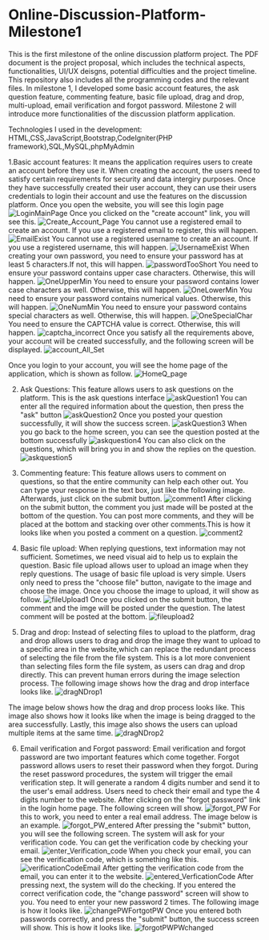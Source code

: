 # Online-Discussion-Platform-Milestone1
This is the first milestone of the online discussion platform project. The PDF document is the project proposal, which includes the technical aspects, functionalities, UI/UX deisgns, potential difficulties and the project timeline. This repository also includes all the programming codes and the relevant files. In milestone 1, I developed some basic account features, the ask question feature, commenting feature, basic file upload, drag and drop, multi-upload, email verification and forgot password. Milestone 2 will introduce more functionalities of the discussion platform application.

Technologies I used in the development: HTML,CSS,JavaScript,Bootstrap,CodeIgniter(PHP framework),SQL,MySQL,phpMyAdmin

1.Basic account features: It means the application requires users to create an account before they use it. When creating the account, the users need to satisfy certain requirements for security and data intergiry purposes. Once they have successfully created their user account, they can use their users credentials to login their account and use the features on the discussion platform. 
Once you open the website, you will see this login page
![LoginMainPage](https://github.com/jefjefhui/Online-Discussion-Platform-Milestone1/assets/73283123/b9dfdc75-e6f6-45ab-8c87-550c9263357a)
Once you clicked on the "create account" link, you will see this.
![Create_Account_Page](https://github.com/jefjefhui/Online-Discussion-Platform-Milestone1/assets/73283123/901ee1e6-8b78-48ea-b630-7a0277cae5f2)
You cannot use a registered email to create an account. If you use a registered email to register, this will happen.
![EmailExist](https://github.com/jefjefhui/Online-Discussion-Platform-Milestone1/assets/73283123/f9d6cd0a-2898-44d8-bf48-a1be677417b7)
You cannot use a registered username to create an account. If you use a registered username, this will happen.
![UsernameExist](https://github.com/jefjefhui/Online-Discussion-Platform-Milestone1/assets/73283123/5c1fb29d-fff5-4c26-9b31-9b00c333b66e)
When creating your own password, you need to ensure your password has at least 5 characters.If not, this will happen.
![passwordTooShort](https://github.com/jefjefhui/Online-Discussion-Platform-Milestone1/assets/73283123/4ffec927-a66e-481d-9501-141815d60bc2)
You need to ensure your password contains upper case characters. Otherwise, this will happen.
![OneUpperMin](https://github.com/jefjefhui/Online-Discussion-Platform-Milestone1/assets/73283123/8d548638-4e34-41c4-a415-6973dabae5a0)
You need to ensure your password contains lower case characters as well. Otherwise, this will happen.
![OneLowerMin](https://github.com/jefjefhui/Online-Discussion-Platform-Milestone1/assets/73283123/8a9e37e3-2f46-4125-b90d-7a35d6771af9)
You need to ensure your password contains numerical values. Otherwise, this will happen.
![OneNumMin](https://github.com/jefjefhui/Online-Discussion-Platform-Milestone1/assets/73283123/c64c48fa-5a73-493e-a211-fd2686479639)
You need to ensure your password contains special characters as well. Otherwise, this will happen.
![OneSpecialChar](https://github.com/jefjefhui/Online-Discussion-Platform-Milestone1/assets/73283123/5e8e1c13-7cc8-43ed-98b6-697ba13a7455)
You need to ensure the CAPTCHA value is correct. Otherwise, this will happen.
![captcha_incorrect](https://github.com/jefjefhui/Online-Discussion-Platform-Milestone1/assets/73283123/6a11da16-1f64-467b-9292-3baa3203315a)
Once you satisfy all the requirements above, your account will be created successfully, and the following screen will be displayed.
![account_All_Set](https://github.com/jefjefhui/Online-Discussion-Platform-Milestone1/assets/73283123/8b98111e-ddd6-431e-859e-8f0776130c41)

Once you login to your account, you will see the home page of the application, which is shown as follow.
![HomeQ_page](https://github.com/jefjefhui/Online-Discussion-Platform-Milestone1/assets/73283123/0d50e081-cbce-4b97-bd83-77123056f4d3)

2. Ask Questions: This feature allows users to ask questions on the platform.
This is the ask questions interface
![askQuestion1](https://github.com/jefjefhui/Online-Discussion-Platform-Milestone1/assets/73283123/9f7705e4-72d8-4452-ba0e-2a80b6275680)
You can enter all the required information about the question, then press the "ask" button
![askQuestion2](https://github.com/jefjefhui/Online-Discussion-Platform-Milestone1/assets/73283123/655c4d3e-5c2f-4e30-98a5-78dfbf1378c6)
Once you posted your question successfully, it will show the success screen.
![askQuestion3](https://github.com/jefjefhui/Online-Discussion-Platform-Milestone1/assets/73283123/539bd3b9-05e2-4c91-b1a6-30c71dc3673b)
When you go back to the home screen, you can see the question posted at the bottom successfully
![askquestion4](https://github.com/jefjefhui/Online-Discussion-Platform-Milestone1/assets/73283123/1c66a41e-14e4-447f-91b5-ccbb502d9939)
You can also click on the questions, which will bring you in and show the replies on the question.
![askquestion5](https://github.com/jefjefhui/Online-Discussion-Platform-Milestone1/assets/73283123/10a0f5ff-0456-4459-964d-5a685591a712)

3. Commenting feature: This feature allows users to comment on questions, so that the entire community can help each other out.
You can type your response in the text box, just like the following image. Afterwards, just click on the submit button.
![comment1](https://github.com/jefjefhui/Online-Discussion-Platform-Milestone1/assets/73283123/13482b80-10f7-4b41-b322-400fe4228b3a)
After clicking on the submit button, the comment you just made will be posted at the bottom of the question. You can post more comments, and they will be placed at the bottom and stacking over other comments.This is how it looks like when you posted a comment on a question.
![comment2](https://github.com/jefjefhui/Online-Discussion-Platform-Milestone1/assets/73283123/c1e77073-2aa2-4cf7-ba10-d617494f0a21)

4. Basic file upload: When replying questions, text information may not sufficient. Sometimes, we need visual aid to help us to explain the question. Basic file upload allows user to upload an image when they reply questions. The usage of basic file upload is very simple. Users only need to press the "choose file" button, navigate to the image and choose the image. Once you choose the image to upload, it will show as follow.
![fileUpload1](https://github.com/jefjefhui/Online-Discussion-Platform-Milestone1/assets/73283123/547bbe01-8c67-4795-8cf2-f33e8c7c152e)
Once you clicked on the submit button, the comment and the imge will be posted under the question. The latest comment will be posted at the bottom.
![fileupload2](https://github.com/jefjefhui/Online-Discussion-Platform-Milestone1/assets/73283123/d3ca4c98-6938-4579-baa5-da675d3aff0d)

5. Drag and drop: Instead of selecting files to upload to the platform, drag and drop allows users to drag and drop the image they want to upload to a specific area in the website,which can replace the redundant process of selecting the file from the file system. This is a lot more convenient than selecting files form the file system, as users can drag and drop directly. This can prevent human errors during the image selection process. The following image shows how the drag and drop interface looks like.
![dragNDrop1](https://github.com/jefjefhui/Online-Discussion-Platform-Milestone1/assets/73283123/a86d7cb4-3ccd-4f01-98a5-4f0b1b1ce167)

The image below shows how the drag and drop process looks like. This image also shows how it looks like when the image is being dragged to the area successfully. Lastly, this image also shows the users can upload multiple items at the same time.
![dragNDrop2](https://github.com/jefjefhui/Online-Discussion-Platform-Milestone1/assets/73283123/ef8f3ebb-c4f9-468f-9c9e-9c1acb719eea)

6. Email verification and Forgot password: Email verification and forgot password are two important features which come together. Forgot password allows users to reset their password when they forgot. During the reset password procedures, the system will trigger the email verification step. It will generate a random 4 digits number and send it to the user's email address. Users need to check their email and type the 4 digits number to the website. After clicking on the "forgot password" link in the login home page. The following screen will show.
![forgot_PW](https://github.com/jefjefhui/Online-Discussion-Platform-Milestone1/assets/73283123/cb189f33-43db-4fed-b9bc-2e00bbdfb46d)
For this to work, you need to enter a real email address. The image below is an example.
![forgot_PW_entered](https://github.com/jefjefhui/Online-Discussion-Platform-Milestone1/assets/73283123/2cd8e022-0326-4d81-8188-95476e21e6a8)
After pressing the "submit" button, you will see the following screen. The system will ask for your verification code. You can get the verification code by checking your email.
![enter_Verification_code](https://github.com/jefjefhui/Online-Discussion-Platform-Milestone1/assets/73283123/5e999ee4-610e-486a-8260-f6e59af03751)
When you check your email, you can see the verification code, which is something like this.
![verificationCodeEmail](https://github.com/jefjefhui/Online-Discussion-Platform-Milestone1/assets/73283123/dfe9e7a5-4f16-4e41-9c84-5bb79836b0b0)
After getting the verification code from the email, you can enter it to the website. 
![entered_VerficationCode](https://github.com/jefjefhui/Online-Discussion-Platform-Milestone1/assets/73283123/1020bfd9-dae8-42c2-9dab-90288a86927f)
After pressing next, the system will do the checking. If you entered the correct verification code, the "change password" screen will show to you. You need to enter your new password 2 times. The following image is how it looks like.
![changePWFortgotPW](https://github.com/jefjefhui/Online-Discussion-Platform-Milestone1/assets/73283123/c68df122-3785-4cf0-8663-cf3fe1ccf818)
Once you entered both passwords correctly, and press the "submit" button, the success screen will show. This is how it looks like.
![forgotPWPWchanged](https://github.com/jefjefhui/Online-Discussion-Platform-Milestone1/assets/73283123/7688f2c6-4851-4e99-9ee5-d3779f9f8a77)








   








